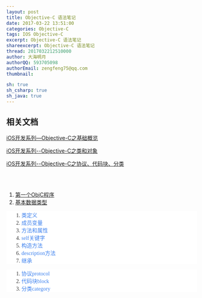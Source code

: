 ```yaml
---
layout: post
title: Objective-C 语法笔记
date: 2017-03-22 13:51:00
categories: Objective-C
tags: IOS Objective-C
excerpt: Objective-C 语法笔记
shareexcerpt: Objective-C 语法笔记
thread: 2017032212510000
author: 大海明月
authorQQ: 593705098
authorEmail: zengfeng75@qq.com
thumbnail:

sh: true
sh_csharp: true
sh_java: true
---
```



<h2 class="nav1">相关文档</h2>
<p><a target="_blank" href="http://www.cnblogs.com/kenshincui/p/3861300.html">iOS开发系列—Objective-C之基础概览</a></p>
<p><a target="_blank" href="http://www.cnblogs.com/kenshincui/p/3861302.html">iOS开发系列--Objective-C之类和对象</a></p>
<p><a target="_blank" href="http://www.cnblogs.com/kenshincui/p/3869639.html">iOS开发系列--Objective-C之协议、代码块、分类</a></p>

<br>
<br>


<ol>
<li><a href="http://www.cnblogs.com/kenshincui/p/3861300.html#firstOC">第一个ObjC程序</a>  </li>
<li><a href="http://www.cnblogs.com/kenshincui/p/3861300.html#dataType">基本数据类型</a></li>
</ol>


<ol style="padding-left: 40px; color: rgb(51, 51, 51); font-family: Georgia, &quot;Times New Roman&quot;, Times, sans-serif; background-color: rgb(255, 255, 255);">
<li style="padding: 0px; list-style-type: decimal;"><a href="http://www.cnblogs.com/kenshincui/p/3861302.html#class" style="outline: none; text-decoration: none; color: rgb(61, 129, 238);">类定义</a></li>
<li style="padding: 0px; list-style-type: decimal;"><a href="http://www.cnblogs.com/kenshincui/p/3861302.html#field" style="outline: none; text-decoration: none; color: rgb(61, 129, 238);">成员变量</a></li>
<li style="padding: 0px; list-style-type: decimal;"><a href="http://www.cnblogs.com/kenshincui/p/3861302.html#method" style="outline: none; text-decoration: none; color: rgb(61, 129, 238);">方法和属性</a></li>
<li style="padding: 0px; list-style-type: decimal;"><a href="http://www.cnblogs.com/kenshincui/p/3861302.html#self" style="outline: none; text-decoration: none; color: rgb(61, 129, 238);">self关键字</a></li>
<li style="padding: 0px; list-style-type: decimal;"><a href="http://www.cnblogs.com/kenshincui/p/3861302.html#constructor" style="outline: none; text-decoration: none; color: rgb(61, 129, 238);">构造方法</a></li>
<li style="padding: 0px; list-style-type: decimal;"><a href="http://www.cnblogs.com/kenshincui/p/3861302.html#description" style="outline: none; text-decoration: none; color: rgb(61, 129, 238);">description方法</a></li>
<li style="padding: 0px; list-style-type: decimal;"><a href="http://www.cnblogs.com/kenshincui/p/3861302.html#inherit" style="outline: none; text-decoration: none; color: rgb(61, 129, 238);">继承</a></li>
</ol>



<ol style="padding-left: 40px; color: rgb(51, 51, 51); font-family: Georgia, &quot;Times New Roman&quot;, Times, sans-serif; background-color: rgb(255, 255, 255);">
<li style="padding: 0px; list-style-type: decimal;"><a href="http://www.cnblogs.com/kenshincui/p/3869639.html#protocol" style="outline: none; text-decoration: none; color: rgb(61, 129, 238);">协议protocol</a></li>
<li style="padding: 0px; list-style-type: decimal;"><a href="http://www.cnblogs.com/kenshincui/p/3869639.html#block" style="outline: none; text-decoration: none; color: rgb(61, 129, 238);">代码块block</a></li>
<li style="padding: 0px; list-style-type: decimal;"><a href="http://www.cnblogs.com/kenshincui/p/3869639.html#category" style="outline: none; text-decoration: none; color: rgb(61, 129, 238);">分类category</a></li>
</ol>